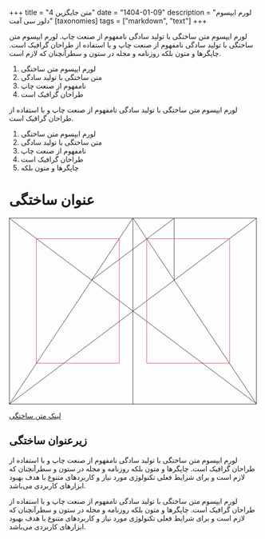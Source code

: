 +++
title = "متن جایگزین 4"
date = "1404-01-09"
description = "لورم ایپسوم دلور سی آمت"
[taxonomies]
tags = ["markdown", "text"]
+++

لورم ایپسوم متن ساختگی با تولید سادگی نامفهوم از صنعت چاپ. <!--more-->لورم ایپسوم متن ساختگی با تولید سادگی نامفهوم از صنعت چاپ و با استفاده از طراحان گرافیک است. چاپگرها و متون بلکه روزنامه و مجله در ستون و سطرآنچنان که لازم است.

1. لورم ایپسوم متن ساختگی
2. متن ساختگی با تولید سادگی
3. نامفهوم از صنعت چاپ
4. طراحان گرافیک است

لورم ایپسوم متن ساختگی با تولید سادگی نامفهوم از صنعت چاپ و با استفاده از طراحان گرافیک است.

1. لورم ایپسوم متن ساختگی
2. متن ساختگی با تولید سادگی
3. نامفهوم از صنعت چاپ
4. طراحان گرافیک است
5. چاپگرها و متون بلکه

# عنوان ساختگی

<svg class="canon" xmlns="http://www.w3.org/2000/svg" overflow="visible" viewBox="0 0 496 373" height="373" width="496"><g fill="none"><path stroke="#000" stroke-width=".75" d="M.599 372.348L495.263 1.206M.312.633l494.95 370.853M.312 372.633L247.643.92M248.502.92l246.76 370.566M330.828 123.869V1.134M330.396 1.134L165.104 124.515"></path><path stroke="#ED1C24" stroke-width=".75" d="M275.73 41.616h166.224v249.05H275.73zM54.478 41.616h166.225v249.052H54.478z"></path><path stroke="#000" stroke-width=".75" d="M.479.375h495v372h-495zM247.979.875v372"></path><ellipse cx="498.729" cy="177.625" rx=".75" ry="1.25"></ellipse><ellipse cx="247.229" cy="377.375" rx=".75" ry="1.25"></ellipse></g></svg>

[لینک متن ساختگی](https://en.wikipedia.org/wiki/Canons_of_page_construction#Van_de_Graaf_canon)

## زیرعنوان ساختگی

لورم ایپسوم متن ساختگی با تولید سادگی نامفهوم از صنعت چاپ و با استفاده از طراحان گرافیک است. چاپگرها و متون بلکه روزنامه و مجله در ستون و سطرآنچنان که لازم است و برای شرایط فعلی تکنولوژی مورد نیاز و کاربردهای متنوع با هدف بهبود ابزارهای کاربردی می‌باشد.

لورم ایپسوم متن ساختگی با تولید سادگی نامفهوم از صنعت چاپ و با استفاده از طراحان گرافیک است. چاپگرها و متون بلکه روزنامه و مجله در ستون و سطرآنچنان که لازم است و برای شرایط فعلی تکنولوژی مورد نیاز و کاربردهای متنوع با هدف بهبود ابزارهای کاربردی می‌باشد.